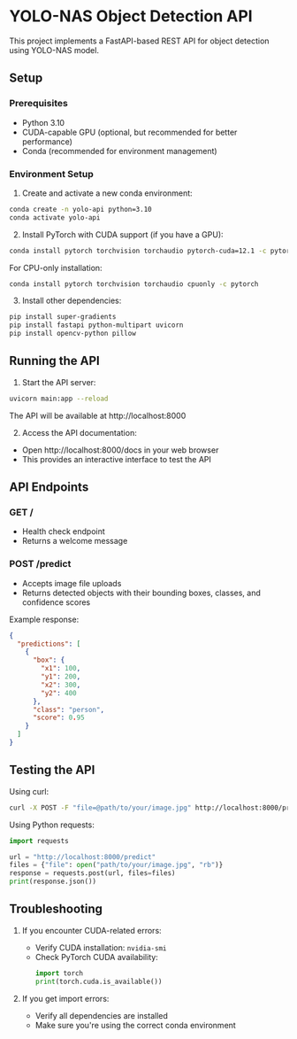 # YOLO-NAS Object Detection API

This project implements a FastAPI-based REST API for object detection using YOLO-NAS model.

## Setup

### Prerequisites
- Python 3.10
- CUDA-capable GPU (optional, but recommended for better performance)
- Conda (recommended for environment management)

### Environment Setup

1. Create and activate a new conda environment:
```bash
conda create -n yolo-api python=3.10
conda activate yolo-api
```

2. Install PyTorch with CUDA support (if you have a GPU):
```bash
conda install pytorch torchvision torchaudio pytorch-cuda=12.1 -c pytorch -c nvidia
```
For CPU-only installation:
```bash
conda install pytorch torchvision torchaudio cpuonly -c pytorch
```

3. Install other dependencies:
```bash
pip install super-gradients
pip install fastapi python-multipart uvicorn
pip install opencv-python pillow
```

## Running the API

1. Start the API server:
```bash
uvicorn main:app --reload
```
The API will be available at http://localhost:8000

2. Access the API documentation:
- Open http://localhost:8000/docs in your web browser
- This provides an interactive interface to test the API

## API Endpoints

### GET /
- Health check endpoint
- Returns a welcome message

### POST /predict
- Accepts image file uploads
- Returns detected objects with their bounding boxes, classes, and confidence scores

Example response:
```json
{
  "predictions": [
    {
      "box": {
        "x1": 100,
        "y1": 200,
        "x2": 300,
        "y2": 400
      },
      "class": "person",
      "score": 0.95
    }
  ]
}
```

## Testing the API

Using curl:
```bash
curl -X POST -F "file=@path/to/your/image.jpg" http://localhost:8000/predict
```

Using Python requests:
```python
import requests

url = "http://localhost:8000/predict"
files = {"file": open("path/to/your/image.jpg", "rb")}
response = requests.post(url, files=files)
print(response.json())
```

## Troubleshooting

1. If you encounter CUDA-related errors:
   - Verify CUDA installation: `nvidia-smi`
   - Check PyTorch CUDA availability:
     ```python
     import torch
     print(torch.cuda.is_available())
     ```

2. If you get import errors:
   - Verify all dependencies are installed
   - Make sure you're using the correct conda environment
